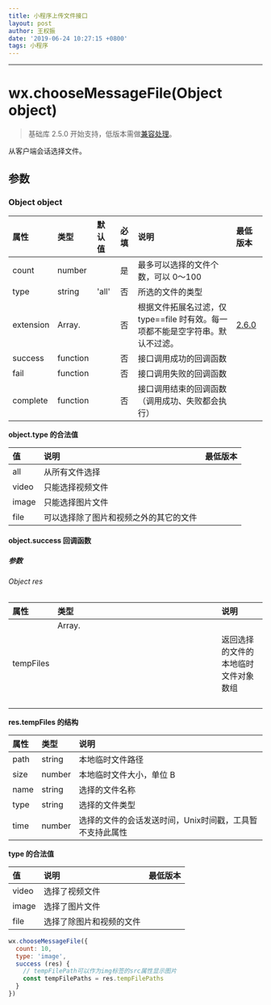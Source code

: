 ```yaml
---
title: 小程序上传文件接口
layout: post
author: 王权振
date: '2019-06-24 10:27:15 +0800'
tags: 小程序
---
```


***

# wx.chooseMessageFile(Object object)

> 基础库 2.5.0 开始支持，低版本需做[兼容处理](https://developers.weixin.qq.com/miniprogram/dev/framework/compatibility.html)。

从客户端会话选择文件。

## 参数

### Object object

| 属性      | 类型           | 默认值 | 必填 | 说明                                                         | 最低版本                                                     |
| :-------- | :------------- | :----- | :--- | :----------------------------------------------------------- | :----------------------------------------------------------- |
| count     | number         |        | 是   | 最多可以选择的文件个数，可以 0～100                          |                                                              |
| type      | string         | 'all'  | 否   | 所选的文件的类型                                             |                                                              |
| extension | Array.<string> |        | 否   | 根据文件拓展名过滤，仅 type==file 时有效。每一项都不能是空字符串。默认不过滤。 | [2.6.0](https://developers.weixin.qq.com/miniprogram/dev/framework/compatibility.html) |
| success   | function       |        | 否   | 接口调用成功的回调函数                                       |                                                              |
| fail      | function       |        | 否   | 接口调用失败的回调函数                                       |                                                              |
| complete  | function       |        | 否   | 接口调用结束的回调函数（调用成功、失败都会执行）             |                                                              |

**object.type 的合法值**

| 值    | 说明                                   | 最低版本 |
| :---- | :------------------------------------- | :------- |
| all   | 从所有文件选择                         |          |
| video | 只能选择视频文件                       |          |
| image | 只能选择图片文件                       |          |
| file  | 可以选择除了图片和视频之外的其它的文件 |          |

#### object.success 回调函数

##### 参数

###### Object res

| 属性      | 类型           | 说明                                 |
| :-------- | :------------- | :----------------------------------- |
| tempFiles | Array.<Object> | 返回选择的文件的本地临时文件对象数组 |

**res.tempFiles 的结构**

| 属性 | 类型   | 说明                                                     |
| :--- | :----- | :------------------------------------------------------- |
| path | string | 本地临时文件路径                                         |
| size | number | 本地临时文件大小，单位 B                                 |
| name | string | 选择的文件名称                                           |
| type | string | 选择的文件类型                                           |
| time | number | 选择的文件的会话发送时间，Unix时间戳，工具暂不支持此属性 |

**type 的合法值**

| 值    | 说明                     | 最低版本 |
| :---- | :----------------------- | :------- |
| video | 选择了视频文件           |          |
| image | 选择了图片文件           |          |
| file  | 选择了除图片和视频的文件 |          |

```js
wx.chooseMessageFile({
  count: 10,
  type: 'image',
  success (res) {
    // tempFilePath可以作为img标签的src属性显示图片
    const tempFilePaths = res.tempFilePaths
  }
})
```
